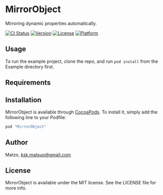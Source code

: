 # MirrorObject
Mirroring dynamic properties automatically.

[![CI Status](http://img.shields.io/travis/Matzo/MirrorObject.svg?style=flat)](https://travis-ci.org/Matzo/MirrorObject)
[![Version](https://img.shields.io/cocoapods/v/MirrorObject.svg?style=flat)](http://cocoapods.org/pods/MirrorObject)
[![License](https://img.shields.io/cocoapods/l/MirrorObject.svg?style=flat)](http://cocoapods.org/pods/MirrorObject)
[![Platform](https://img.shields.io/cocoapods/p/MirrorObject.svg?style=flat)](http://cocoapods.org/pods/MirrorObject)

## Usage

To run the example project, clone the repo, and run `pod install` from the Example directory first.

## Requirements

## Installation

MirrorObject is available through [CocoaPods](http://cocoapods.org). To install
it, simply add the following line to your Podfile:

```ruby
pod "MirrorObject"
```

## Author

Matzo, ksk.matsuo@gmail.com

## License

MirrorObject is available under the MIT license. See the LICENSE file for more info.
